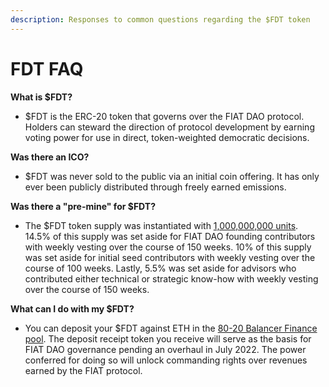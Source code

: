 ```yaml
---
description: Responses to common questions regarding the $FDT token
---
```


# FDT FAQ

**What is $FDT?**

* $FDT is the ERC-20 token that governs over the FIAT DAO protocol. Holders can steward the direction of protocol development by earning voting power for use in direct, token-weighted democratic decisions.&#x20;

**Was there an ICO?**

* $FDT was never sold to the public via an initial coin offering. It has only ever been publicly distributed through freely earned emissions.&#x20;

**Was there a "pre-mine" for $FDT?**

* The $FDT token supply was instantiated with [1,000,000,000 units](https://etherscan.io/token/0xed1480d12be41d92f36f5f7bdd88212e381a3677#balances). 14.5% of this supply was set aside for FIAT DAO founding contributors with weekly vesting over the course of 150 weeks. 10% of this supply was set aside for initial seed contributors with weekly vesting over the course of 100 weeks. Lastly, 5.5% was set aside for advisors who contributed either technical or strategic know-how with weekly vesting over the course of 150 weeks.

**What can I do with my $FDT?**

* You can deposit your $FDT against ETH in the [80-20 Balancer Finance pool](https://app.balancer.fi/#/pool/0x2d344a84bac123660b021eebe4eb6f12ba25fe8600020000000000000000018a). The deposit receipt token you receive will serve as the basis for FIAT DAO governance pending an overhaul in July 2022. The power conferred for doing so will unlock commanding rights over revenues earned by the FIAT protocol.
